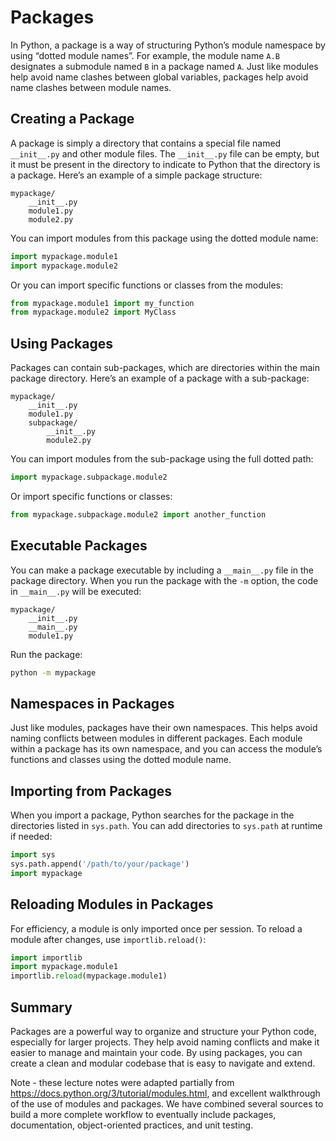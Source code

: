 # Packages

In Python, a package is a way of structuring Python’s module namespace by using “dotted module names”. For example, the module name `A.B` designates a submodule named `B` in a package named `A`. Just like modules help avoid name clashes between global variables, packages help avoid name clashes between module names.

## Creating a Package

A package is simply a directory that contains a special file named `__init__.py` and other module files. The `__init__.py` file can be empty, but it must be present in the directory to indicate to Python that the directory is a package. Here’s an example of a simple package structure:

```
mypackage/
    __init__.py
    module1.py
    module2.py
```

You can import modules from this package using the dotted module name:

```python
import mypackage.module1
import mypackage.module2
```

Or you can import specific functions or classes from the modules:

```python
from mypackage.module1 import my_function
from mypackage.module2 import MyClass
```

## Using Packages

Packages can contain sub-packages, which are directories within the main package directory. Here’s an example of a package with a sub-package:

```
mypackage/
    __init__.py
    module1.py
    subpackage/
        __init__.py
        module2.py
```

You can import modules from the sub-package using the full dotted path:

```python
import mypackage.subpackage.module2
```

Or import specific functions or classes:

```python
from mypackage.subpackage.module2 import another_function
```

## Executable Packages

You can make a package executable by including a `__main__.py` file in the package directory. When you run the package with the `-m` option, the code in `__main__.py` will be executed:

```
mypackage/
    __init__.py
    __main__.py
    module1.py
```

Run the package:

```sh
python -m mypackage
```

## Namespaces in Packages

Just like modules, packages have their own namespaces. This helps avoid naming conflicts between modules in different packages. Each module within a package has its own namespace, and you can access the module’s functions and classes using the dotted module name.

## Importing from Packages

When you import a package, Python searches for the package in the directories listed in `sys.path`. You can add directories to `sys.path` at runtime if needed:

```python
import sys
sys.path.append('/path/to/your/package')
import mypackage
```

## Reloading Modules in Packages

For efficiency, a module is only imported once per session. To reload a module after changes, use `importlib.reload()`:

```python
import importlib
import mypackage.module1
importlib.reload(mypackage.module1)
```

## Summary

Packages are a powerful way to organize and structure your Python code, especially for larger projects. They help avoid naming conflicts and make it easier to manage and maintain your code. By using packages, you can create a clean and modular codebase that is easy to navigate and extend.

Note - these lecture notes were adapted partially from https://docs.python.org/3/tutorial/modules.html, and excellent walkthrough of the use of modules and packages. We have combined several sources to build a more complete workflow to eventually include packages, documentation, object-oriented practices, and unit testing.